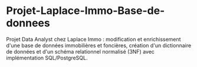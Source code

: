 # Projet-Laplace-Immo-Base-de-donnees
Projet Data Analyst chez Laplace Immo : modification et enrichissement d'une base de données immobilières et foncières, création d'un dictionnaire de données et d'un schéma relationnel normalisé (3NF) avec implémentation SQL/PostgreSQL.
